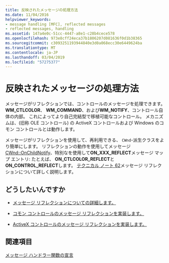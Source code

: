 ```yaml
---
title: 反映されたメッセージの処理方法
ms.date: 11/04/2016
helpviewer_keywords:
- message handling [MFC], reflected messages
- reflected messages, handling
ms.assetid: 147a4e0c-51cc-4447-a8e1-c28b4cece578
ms.openlocfilehash: 973e8cff24eca37b1806207d081636f0d1b38365
ms.sourcegitcommit: c3093251193944840e3d0a068ecc30e6449624ba
ms.translationtype: MT
ms.contentlocale: ja-JP
ms.lasthandoff: 03/04/2019
ms.locfileid: "57275377"
---
```

# <a name="handling-reflected-messages"></a>反映されたメッセージの処理方法

メッセージがリフレクションでは、コントロールのメッセージを処理できます。 **WM_CTLCOLOR**、 **WM_COMMAND**、および**WM_NOTIFY**、コントロール自体の内部。 これによってより自己完結型で移植可能なコントロール。 メカニズムは、(旧称 OLE コントロール) の ActiveX コントロールおよび Windows のコモン コントロールとは動作します。

メッセージがリフレクションを使用して、再利用できる、 `CWnd`-派生クラスをより簡単にします。 リフレクションの動作を使用してメッセージ[CWnd::OnChildNotify](../mfc/reference/cwnd-class.md#onchildnotify)、特別なを使用して**ON_XXX_REFLECT**メッセージ マップ エントリ: たとえば、 **ON_CTLCOLOR_REFLECT**と**ON_CONTROL_REFLECT**します。 [テクニカル ノート 62](../mfc/tn062-message-reflection-for-windows-controls.md)メッセージ リフレクションについて詳しく説明します。

## <a name="what-do-you-want-to-do"></a>どうしたいんですか

- [メッセージ リフレクションについての詳細します。](../mfc/tn062-message-reflection-for-windows-controls.md)

- [コモン コントロールのメッセージ リフレクションを実装します。](../mfc/tn062-message-reflection-for-windows-controls.md)

- [ActiveX コントロールのメッセージ リフレクションを実装します。](../mfc/mfc-activex-controls-subclassing-a-windows-control.md)

## <a name="see-also"></a>関連項目

[メッセージ ハンドラー関数の宣言](../mfc/declaring-message-handler-functions.md)
